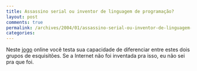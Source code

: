 ```yaml
---
title: Assassino serial ou inventor de linguagem de programação?
layout: post
comments: true
permalink: /archives/2004/01/assassino-serial-ou-inventor-de-linguagem-de-programacao.html
categories:
---
```

Neste <a href=http://www.malevole.com/mv/misc/killerquiz/ >jogo</a> online você testa sua capacidade de diferenciar entre estes dois grupos de esquisitões. Se a Internet não foi inventada pra isso, eu não sei pra que foi.